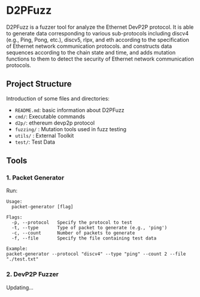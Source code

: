 # D2PFuzz

D2PFuzz is a fuzzer tool for analyze the Ethernet DevP2P protocol. It is able to generate data corresponding to various sub-protocols including discv4 (e.g., Ping, Pong, etc.), discv5, rlpx, and eth according to the specification of Ethernet network communication protocols. and constructs data sequences according to the chain state and time, and adds mutation functions to them to detect the security of Ethernet network communication protocols.

## Project Structure

Introduction of some files and directories:

- `README.md`: basic information about D2PFuzz
- `cmd/`: Executable commands
- `d2p/`: ethereum devp2p protocol
- `fuzzing/` : Mutation tools used in fuzz testing
- `utils/` : External Toolkit
- `test/`: Test Data

## Tools

### 1. Packet Generator

Run:

```
Usage:
  packet-generator [flag]

Flags:
  -p, --protocol   Specify the protocol to test
  -t, --type       Type of packet to generate (e.g., 'ping')
  -c, --count      Number of packets to generate
  -f, --file       Specify the file containing test data
  
Example:
packet-generator --protocol "discv4" --type "ping" --count 2 --file "./test.txt"
```

### 2. DevP2P Fuzzer
Updating...